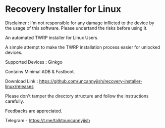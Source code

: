 # Recovery Installer for Linux

Disclaimer : I'm not responsible for any damage inflicted to the device by the usage of this software. Please undertand the risks before using it.

An automated TWRP installer for Linux Users.

A simple attempt to make the TWRP installation process easier for unlocked devices. 

Supported Devices : Ginkgo

Contains Minimal ADB & Fastboot.

Download Link : https://github.com/uncannyjish/recovery-installer-linux/releases

Please don't tamper the directory structure and follow the instructions carefully.

Feedbacks are appreciated.

Telegram - https://t.me/talktouncannyjish
